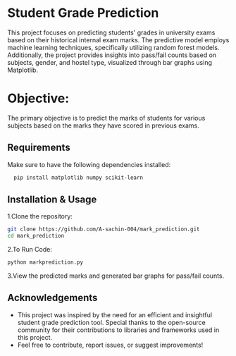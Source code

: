 
# Student Grade Prediction
This project focuses on predicting students' grades in university exams based on their historical internal exam marks. The predictive model employs machine learning techniques, specifically utilizing random forest models. Additionally, the project provides insights into pass/fail counts based on subjects, gender, and hostel type, visualized through bar graphs using Matplotlib.

# Objective:
The primary objective is to predict the marks of students for various subjects based on the marks they have scored in previous exams.


## Requirements
Make sure to have the following dependencies installed:

```bash
  pip install matplotlib numpy scikit-learn
```
## Installation & Usage

1.Clone the repository: 
```bash
git clone https://github.com/A-sachin-004/mark_prediction.git
cd mark_prediction
```
2.To Run Code:
```bash
python markprediction.py
```
3.View the predicted marks and generated bar graphs for pass/fail counts.

    
## Acknowledgements

- This project was inspired by the need for an efficient and insightful student grade prediction tool. Special thanks to the open-source community for their contributions to libraries and frameworks used in this project. 
- Feel free to contribute, report issues, or suggest improvements!







